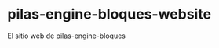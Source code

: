 # pilas-engine-bloques-website
El sitio web de pilas-engine-bloques








































































































